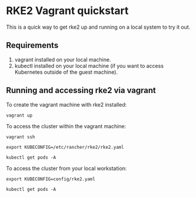 # RKE2 Vagrant quickstart

This is a quick way to get rke2 up and running on a local system to try it out.

## Requirements

1. vagrant installed on your local machine. 
2. kubectl installed on your local machine (if you want to access Kubernetes outside of the guest machine).

## Running and accessing rke2 via vagrant

To create the vagrant machine with rke2 installed:

    vagrant up

To access the cluster within the vagrant machine:

    vagrant ssh

    export KUBECONFIG=/etc/rancher/rke2/rke2.yaml

    kubectl get pods -A

To access the cluster from your local workstation:

    export KUBECONFIG=config/rke2.yaml

    kubectl get pods -A


